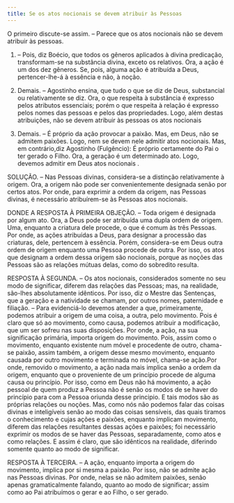 ```yaml
---
title: Se os atos nocionais se devem atribuir às Pessoas
---
```


O primeiro discute-se assim. – Parece que os atos nocionais não se devem atribuir às pessoas.  

1. – Pois, diz Boécio, que todos os gêneros aplicados à divina predicação, transformam-se na substância divina, exceto os relativos. Ora, a ação é um dos dez gêneros. Se, pois, alguma ação é atribuída a Deus, pertencer-lhe-á à essência e não, à noção.  

2. Demais. – Agostinho ensina, que tudo o que se diz de Deus, substancial ou relativamente se diz. Ora, o que respeita à substância é expresso pelos atributos essenciais; porém o que respeita à relação é expresso pelos nomes das pessoas e pelos das propriedades. Logo, além destas atribuições, não se devem atribuir às pessoas os atos nocionais  

3. Demais. – É próprio da ação provocar a paixão. Mas, em Deus, não se admitem paixões. Logo, nem se devem nele admitir atos nocionais.  Mas, em contrário,diz Agostinho (Fulgêncio): É próprio certamente do Pai o ter gerado o Filho. Ora, a geração é um determinado ato. Logo, devemos admitir em Deus atos nocionais .  

SOLUÇÃO. – Nas Pessoas divinas, considera-se a distinção relativamente à origem. Ora, a origem não pode ser convenientemente designada senão por certos atos. Por onde, para exprimir a ordem da origem, nas Pessoas divinas, é necessário atribuírem-se às Pessoas atos nocionais.  

DONDE A RESPOSTA À PRIMEIRA OBJEÇÃO. – Toda origem é designada por algum ato. Ora, a Deus pode ser atribuída uma dupla ordem de origem. Uma, enquanto a criatura dele procede, o que é comum às três Pessoas. Por onde, as ações atribuídas a Deus, para designar a processão das criaturas, dele, pertencem à essência. Porém, considera-se em Deus outra ordem de origem enquanto uma Pessoa procede de outra. Por isso, os atos que designam a ordem dessa origem são nocionais, porque as noções das Pessoas são as relações mútuas delas, como do sobredito resulta.  

RESPOSTA À SEGUNDA. – Os atos nocionais, considerados somente no seu modo de significar, diferem das relações das Pessoas; mas, na realidade, são-lhes absolutamente idênticos. Por isso, diz o Mestre das Sentenças, que a geração e a natividade se chamam, por outros nomes, paternidade e filiação. – Para evidenciá-lo devemos atender a que, primeiramente, podemos atribuir a origem de uma coisa, a outra, pelo movimento. Pois é claro que só ao movimento, como causa, podemos atribuir a modificação, que um ser sofreu nas suas disposições. Por onde, a ação, na sua significação primária, importa origem do movimento. Pois, assim como o movimento, enquanto existente num móvel e procedente de outro, chama-se paixão, assim também, a origem desse mesmo movimento, enquanto causada por outro movimento e terminada no móvel, chama-se ação.Por onde, removido o movimento, a ação nada mais implica senão a ordem da origem, enquanto que o proveniente de um princípio procede de alguma causa ou princípio. Por isso, como em Deus não há movimento, a ação pessoal de quem produz a Pessoa não é senão os modos de se haver do princípio para com a Pessoa oriunda desse principio. E tais modos são as próprias relações ou noções. Mas, como nós não podemos falar das coisas divinas e inteligíveis senão ao modo das coisas sensíveis, das quais tiramos o conhecimento e cujas ações e paixões, enquanto implicam movimento, diferem das relações resultantes dessas ações e paixões; foi necessário exprimir os modos de se haver das Pessoas, separadamente, como atos e como relações. E assim é claro, que são idênticos na realidade, diferindo somente quanto ao modo de significar.  

RESPOSTA À TERCEIRA. – A ação, enquanto importa a origem do movimento, implica por si mesma a paixão. Por isso, não se admite ação nas Pessoas divinas. Por onde, nelas se não admitem paixões, senão apenas gramaticalmente falando, quanto ao modo de significar; assim como ao Pai atribuímos o gerar e ao Filho, o ser gerado.